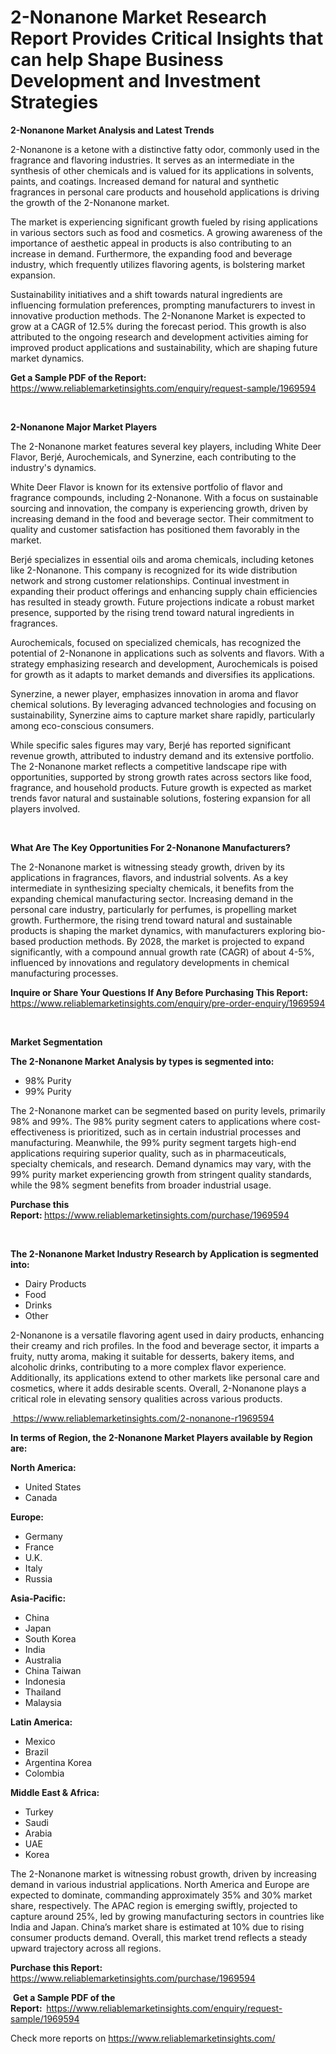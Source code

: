 <p><h1>2-Nonanone Market Research Report Provides Critical Insights that can help Shape Business Development and Investment Strategies</h1></p><p><strong>2-Nonanone Market Analysis and Latest Trends</strong></p>
<p><p>2-Nonanone is a ketone with a distinctive fatty odor, commonly used in the fragrance and flavoring industries. It serves as an intermediate in the synthesis of other chemicals and is valued for its applications in solvents, paints, and coatings. Increased demand for natural and synthetic fragrances in personal care products and household applications is driving the growth of the 2-Nonanone market.</p><p>The market is experiencing significant growth fueled by rising applications in various sectors such as food and cosmetics. A growing awareness of the importance of aesthetic appeal in products is also contributing to an increase in demand. Furthermore, the expanding food and beverage industry, which frequently utilizes flavoring agents, is bolstering market expansion. </p><p>Sustainability initiatives and a shift towards natural ingredients are influencing formulation preferences, prompting manufacturers to invest in innovative production methods. The 2-Nonanone Market is expected to grow at a CAGR of 12.5% during the forecast period. This growth is also attributed to the ongoing research and development activities aiming for improved product applications and sustainability, which are shaping future market dynamics.</p></p>
<p><strong>Get a Sample PDF of the Report:&nbsp;</strong> <a href="https://www.reliablemarketinsights.com/enquiry/request-sample/1969594?utm_campaign=2135&utm_medium=2&utm_source=Github&utm_content=ia&utm_term=04022025&utm_id=2-nonanone">https://www.reliablemarketinsights.com/enquiry/request-sample/1969594</a></p>
<p>&nbsp;</p>
<p><strong>2-Nonanone Major Market Players</strong></p>
<p><p>The 2-Nonanone market features several key players, including White Deer Flavor, Berjé, Aurochemicals, and Synerzine, each contributing to the industry's dynamics.</p><p>White Deer Flavor is known for its extensive portfolio of flavor and fragrance compounds, including 2-Nonanone. With a focus on sustainable sourcing and innovation, the company is experiencing growth, driven by increasing demand in the food and beverage sector. Their commitment to quality and customer satisfaction has positioned them favorably in the market.</p><p>Berjé specializes in essential oils and aroma chemicals, including ketones like 2-Nonanone. This company is recognized for its wide distribution network and strong customer relationships. Continual investment in expanding their product offerings and enhancing supply chain efficiencies has resulted in steady growth. Future projections indicate a robust market presence, supported by the rising trend toward natural ingredients in fragrances.</p><p>Aurochemicals, focused on specialized chemicals, has recognized the potential of 2-Nonanone in applications such as solvents and flavors. With a strategy emphasizing research and development, Aurochemicals is poised for growth as it adapts to market demands and diversifies its applications.</p><p>Synerzine, a newer player, emphasizes innovation in aroma and flavor chemical solutions. By leveraging advanced technologies and focusing on sustainability, Synerzine aims to capture market share rapidly, particularly among eco-conscious consumers.</p><p>While specific sales figures may vary, Berjé has reported significant revenue growth, attributed to industry demand and its extensive portfolio. The 2-Nonanone market reflects a competitive landscape ripe with opportunities, supported by strong growth rates across sectors like food, fragrance, and household products. Future growth is expected as market trends favor natural and sustainable solutions, fostering expansion for all players involved.</p></p>
<p>&nbsp;</p>
<p><strong>What Are The Key Opportunities For 2-Nonanone Manufacturers?</strong></p>
<p><p>The 2-Nonanone market is witnessing steady growth, driven by its applications in fragrances, flavors, and industrial solvents. As a key intermediate in synthesizing specialty chemicals, it benefits from the expanding chemical manufacturing sector. Increasing demand in the personal care industry, particularly for perfumes, is propelling market growth. Furthermore, the rising trend toward natural and sustainable products is shaping the market dynamics, with manufacturers exploring bio-based production methods. By 2028, the market is projected to expand significantly, with a compound annual growth rate (CAGR) of about 4-5%, influenced by innovations and regulatory developments in chemical manufacturing processes.</p></p>
<p><strong>Inquire or Share Your Questions If Any Before Purchasing This Report:</strong> <a href="https://www.reliablemarketinsights.com/enquiry/pre-order-enquiry/1969594?utm_campaign=2135&utm_medium=2&utm_source=Github&utm_content=ia&utm_term=04022025&utm_id=2-nonanone">https://www.reliablemarketinsights.com/enquiry/pre-order-enquiry/1969594</a></p>
<p>&nbsp;</p>
<p><strong>Market Segmentation</strong></p>
<p><strong>The 2-Nonanone Market Analysis by types is segmented into:</strong></p>
<p><ul><li>98% Purity</li><li>99% Purity</li></ul></p>
<p><p>The 2-Nonanone market can be segmented based on purity levels, primarily 98% and 99%. The 98% purity segment caters to applications where cost-effectiveness is prioritized, such as in certain industrial processes and manufacturing. Meanwhile, the 99% purity segment targets high-end applications requiring superior quality, such as in pharmaceuticals, specialty chemicals, and research. Demand dynamics may vary, with the 99% purity market experiencing growth from stringent quality standards, while the 98% segment benefits from broader industrial usage.</p></p>
<p><strong>Purchase this Report:&nbsp;</strong><a href="https://www.reliablemarketinsights.com/purchase/1969594?utm_campaign=2135&utm_medium=2&utm_source=Github&utm_content=ia&utm_term=04022025&utm_id=2-nonanone">https://www.reliablemarketinsights.com/purchase/1969594</a></p>
<p>&nbsp;</p>
<p><strong>The 2-Nonanone Market Industry Research by Application is segmented into:</strong></p>
<p><ul><li>Dairy Products</li><li>Food</li><li>Drinks</li><li>Other</li></ul></p>
<p><p>2-Nonanone is a versatile flavoring agent used in dairy products, enhancing their creamy and rich profiles. In the food and beverage sector, it imparts a fruity, nutty aroma, making it suitable for desserts, bakery items, and alcoholic drinks, contributing to a more complex flavor experience. Additionally, its applications extend to other markets like personal care and cosmetics, where it adds desirable scents. Overall, 2-Nonanone plays a critical role in elevating sensory qualities across various products.</p></p>
<p><a href="https://www.reliablemarketinsights.com/2-nonanone-r1969594?utm_campaign=2135&utm_medium=2&utm_source=Github&utm_content=ia&utm_term=04022025&utm_id=2-nonanone">&nbsp;https://www.reliablemarketinsights.com/2-nonanone-r1969594</a></p>
<p><strong>In terms of Region, the 2-Nonanone Market Players available by Region are:</strong></p>
<p>
    <p> <strong> North America: </strong>
        <ul>
            <li>United States</li>
            <li>Canada</li>
        </ul>
        </p> 
    <p> <strong> Europe: </strong>
        <ul>
            <li>Germany</li>
            <li>France</li>
            <li>U.K.</li>
            <li>Italy</li>
            <li>Russia</li>
        </ul>
        </p> 
    <p> <strong> Asia-Pacific: </strong>
        <ul>
            <li>China</li>
            <li>Japan</li>
            <li>South Korea</li>
            <li>India</li>
            <li>Australia</li>
            <li>China Taiwan</li>
            <li>Indonesia</li>
            <li>Thailand</li>
            <li>Malaysia</li>
        </ul>
        </p> 
    <p> <strong> Latin America: </strong>
        <ul>
            <li>Mexico</li>
            <li>Brazil</li>
            <li>Argentina Korea</li>
            <li>Colombia</li>
        </ul>
        </p> 
    <p> <strong> Middle East & Africa: </strong>
        <ul>
            <li>Turkey</li>
            <li>Saudi</li>
            <li>Arabia</li>
            <li>UAE</li>
            <li>Korea</li>
        </ul>
    </p>
    </p>
<p><p>The 2-Nonanone market is witnessing robust growth, driven by increasing demand in various industrial applications. North America and Europe are expected to dominate, commanding approximately 35% and 30% market share, respectively. The APAC region is emerging swiftly, projected to capture around 25%, led by growing manufacturing sectors in countries like India and Japan. China’s market share is estimated at 10% due to rising consumer products demand. Overall, this market trend reflects a steady upward trajectory across all regions.</p></p>
<p><strong>Purchase this Report: </strong><a href="https://www.reliablemarketinsights.com/purchase/1969594?utm_campaign=2135&utm_medium=2&utm_source=Github&utm_content=ia&utm_term=04022025&utm_id=2-nonanone">https://www.reliablemarketinsights.com/purchase/1969594</a></p>
<p>&nbsp;<strong>Get a Sample PDF of the Report:&nbsp;&nbsp;</strong><a href="https://www.reliablemarketinsights.com/enquiry/request-sample/1969594?utm_campaign=2135&utm_medium=2&utm_source=Github&utm_content=ia&utm_term=04022025&utm_id=2-nonanone">https://www.reliablemarketinsights.com/enquiry/request-sample/1969594</a></p>
<p><strong></strong></p>
<p>Check more reports on <a href="https://www.reliablemarketinsights.com/?utm_campaign=2135&utm_medium=2&utm_source=Github&utm_content=ia&utm_term=04022025&utm_id=2-nonanone">https://www.reliablemarketinsights.com/</a></p>